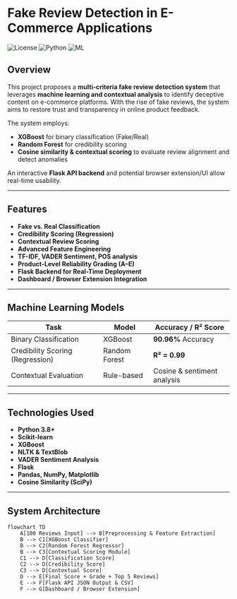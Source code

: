 #  Fake Review Detection in E-Commerce Applications

![License](https://img.shields.io/badge/license-MIT-blue.svg)
![Python](https://img.shields.io/badge/python-3.8+-blue.svg)
![ML](https://img.shields.io/badge/machine--learning-XGBoost%2C%20RandomForest-success)

##  Overview

This project proposes a **multi-criteria fake review detection system** that leverages **machine learning and contextual analysis** to identify deceptive content on e-commerce platforms. With the rise of fake reviews, the system aims to restore trust and transparency in online product feedback.

The system employs:
- **XGBoost** for binary classification (Fake/Real)
- **Random Forest** for credibility scoring
- **Cosine similarity & contextual scoring** to evaluate review alignment and detect anomalies

An interactive **Flask API backend** and potential browser extension/UI allow real-time usability.

---

##  Features

-  **Fake vs. Real Classification**
-  **Credibility Scoring (Regression)**
-  **Contextual Review Scoring**
-  **Advanced Feature Engineering**
-  **TF-IDF, VADER Sentiment, POS analysis**
-  **Product-Level Reliability Grading (A–E)**
-  **Flask Backend for Real-Time Deployment**
-  **Dashboard / Browser Extension Integration**

---

##  Machine Learning Models

| Task                         | Model             | Accuracy / R² Score |
|------------------------------|-------------------|---------------------|
| Binary Classification        | XGBoost           | **90.96%** Accuracy |
| Credibility Scoring (Regression) | Random Forest     | **R² = 0.99**       |
| Contextual Evaluation        | Rule-based        | Cosine & sentiment analysis |

---

##  Technologies Used

- **Python 3.8+**
- **Scikit-learn**
- **XGBoost**
- **NLTK & TextBlob**
- **VADER Sentiment Analysis**
- **Flask**
- **Pandas, NumPy, Matplotlib**
- **Cosine Similarity (SciPy)**

---

##  System Architecture

```mermaid
flowchart TD
    A[100 Reviews Input] --> B[Preprocessing & Feature Extraction]
    B --> C1[XGBoost Classifier]
    B --> C2[Random Forest Regressor]
    B --> C3[Contextual Scoring Module]
    C1 --> D[Classification Score]
    C2 --> D[Credibility Score]
    C3 --> D[Contextual Score]
    D --> E[Final Score + Grade + Top 5 Reviews]
    E --> F[Flask API JSON Output & CSV]
    F --> G[Dashboard / Browser Extension]


